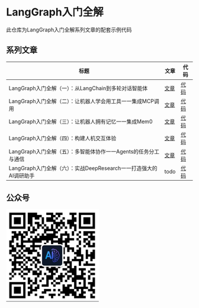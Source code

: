 # LangGraph入门全解

此仓库为LangGraph入门全解系列文章的配套示例代码

## 系列文章

|  标题   | 文章  | 代码 |
|  ----  | ----  | ---- |
| LangGraph入门全解（一）：从LangChain到多轮对话智能体  | [文章](https://mp.weixin.qq.com/s/tNTjTjAMpEpBDIJyW65Edw) | [代码](/part1/) |
| LangGraph入门全解（二）：让机器人学会用工具一一集成MCP调用  |  [文章](https://mp.weixin.qq.com/s/UNsSRvJ96BOH1ZPQHikdug) |  [代码](/part2/) |
| LangGraph入门全解（三）：让机器人拥有记忆一一集成Mem0  |  [文章](https://mp.weixin.qq.com/s/cuF8bJSFJ_7iCo8OVhcFpw) |  [代码](/part3/) |
| LangGraph入门全解（四）：构建人机交互体验  |  [文章](https://mp.weixin.qq.com/s/AvA2TSwDVt7YwY9TPOykLQ) |  [代码](/part4/) |
| LangGraph入门全解（五）：多智能体协作一一Agents的任务分工与通信  |  [文章](https://mp.weixin.qq.com/s/VrC5OJHY6SYAFb1x4P44gg) |  [代码](/part5/) |
| LangGraph入门全解（六）：实战DeepResearch一一打造强大的AI调研助手  |  todo |  [代码](/part6/) |



## 公众号

<div align="left"><img src="images/wechat.png" width="250"/></div>
